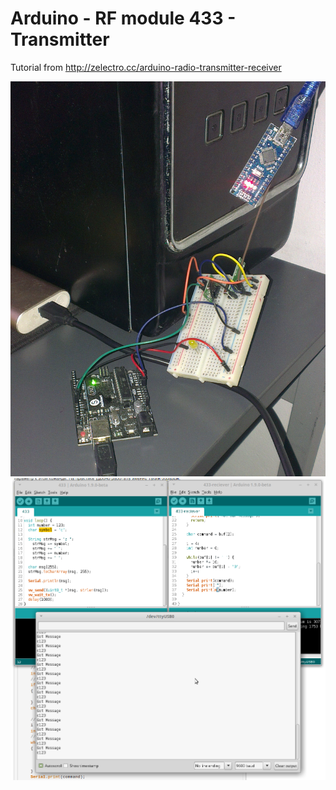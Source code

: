 # Arduino - RF module 433 - Transmitter

Tutorial from http://zelectro.cc/arduino-radio-transmitter-receiver

![alt text](https://github.com/tapin13/Arduino4Fun/blob/master/433-transmitter/rf-module-433.jpg)
![alt text](https://github.com/tapin13/Arduino4Fun/blob/master/433-transmitter/Screenshot.png)


